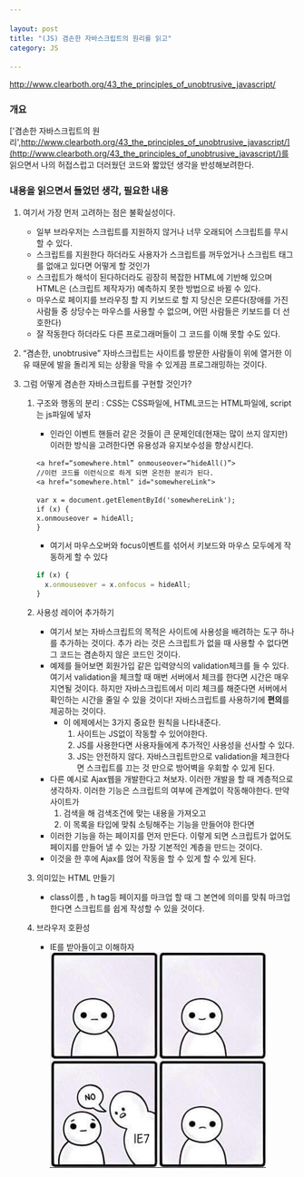 ```yaml
---

layout: post
title: "(JS) 겸손한 자바스크립트의 원리를 읽고"
category: JS

---
```



http://www.clearboth.org/43_the_principles_of_unobtrusive_javascript/
### 개요
['겸손한 자바스크립트의 원리',http://www.clearboth.org/43_the_principles_of_unobtrusive_javascript/](http://www.clearboth.org/43_the_principles_of_unobtrusive_javascript/)를 읽으면서 나의 허접스럽고 더러웠던 코드와 짧았던 생각을 반성해보려한다.

### 내용을 읽으면서 들었던 생각, 필요한 내용
1. 여기서 가장 먼저 고려하는 점은 불확실성이다.
    * 일부 브라우저는 스크립트를 지원하지 않거나 너무 오래되어 스크립트를 무시 할 수 있다.
    * 스크립트를 지원한다 하더라도 사용자가 스크립트를 꺼두었거나 스크립트 태그를 없애고 있다면 어떻게 할 것인가
    * 스크립트가 해석이 된다하더라도 굉장히 복잡한 HTML에 기반해 있으며 HTML은 (스크립트 제작자가) 예측하지 못한 방법으로 바뀔 수 있다.
    * 마우스로 페이지를 브라우징 할 지 키보드로 할 지 당신은 모른다(장애를 가진 사람들 중 상당수는 마우스를 사용할 수 없으며, 어떤 사람들은 키보드를 더 선호한다)
    * 잘 작동한다 하더라도 다른 프로그래머들이 그 코드를 이해 못할 수도 있다.

2.  “겸손한, unobtrusive” 자바스크립트는 사이트를 방문한 사람들이 위에 열거한 이유 때문에 발을 돌리게 되는 상황을 막을 수 있게끔 프로그래밍하는 것이다.

3. 그럼 어떻게 겸손한 자바스크립트를 구현할 것인가?
    1. 구조와 행동의 분리 : CSS는 CSS파일에, HTML코드는 HTML파일에, script는 js파일에 넣자
        * 인라인 이벤트 핸들러 같은 것들이 큰 문제인데(현재는 많이 쓰지 않지만) 이러한 방식을 고려한다면 유용성과 유지보수성을 향상시킨다.

        ```
        <a href=“somewhere.html” onmouseover=“hideAll()”> 
        //이런 코드를 이런식으로 하게 되면 온전한 분리가 된다.
        <a href="somewhere.html" id="somewhereLink">

        var x = document.getElementById('somewhereLink');
        if (x) {
        x.onmouseover = hideAll;
        }
        ```

        * 여기서 마우스오버와 focus이벤트를 섞어서 키보드와 마우스 모두에게 작동하게 할 수 있다

        ```javascript
        if (x) {
          x.onmouseover = x.onfocus = hideAll;
        }
        ```
        
    2. 사용성 레이어 추가하기
        * 여기서 보는 자바스크립트의 목적은 사이트에 사용성을 배려하는 도구 하나를 추가하는 것이다. 추가 라는 것은 스크립트가 없을 때 사용할 수 없다면 그 코드는 겸손하지 않은 코드인 것이다.
        * 예제를 들어보면 회원가입 같은 입력양식의 validation체크를 들 수 있다. 여기서 validation을 체크할 때 매번 서버에서 체크를 한다면 시간은 매우 지연될 것이다. 하지만 자바스크립트에서 미리 체크를 해준다면 서버에서 확인하는 시간을 줄일 수 있을 것이다! 자바스크립트를 사용하기에 **편의**를 제공하는 것이다.
            * 이 에제에서는 3가지 중요한 원칙을 나타내준다.
                1. 사이트는 JS없이 작동할 수 있어야한다.
                2. JS를 사용한다면 사용자들에게 추가적인 사용성을 선사할 수 있다.
                3. JS는 안전하지 않다. 자바스크립트만으로 validation을 체크한다면 스크립트를 끄는 것 만으로 방어벽을 우회할 수 있게 된다.
        * 다른 예시로 Ajax웹을 개발한다고 쳐보자. 이러한 개발을 할 때 계층적으로 생각하자. 이러한 기능은 스크립트의 여부에 관계없이 작동해야한다. 만약 사이트가 
            1. 검색을 해 검색조건에 맞는 내용을 가져오고 
            2. 이 목록을 타입에 맞춰 소팅해주는 기능을 만들어야 한다면
        * 이러한 기능을 하는 페이지를 먼저 만든다. 이렇게 되면 스크립트가 없어도 페이지를 만들어 낼 수 있는 가장 기본적인 계층을 만드는 것이다.
        * 이것을 한 후에 Ajax를 얹어 작동을 할 수 있게 할 수 있게 된다.
    3. 의미있는 HTML 만들기
        * class이름 , h tag등 페이지를 마크업 할 때 그 본연에 의미를 맞춰 마크업한다면 스크립트를 쉽게 작성할 수 있을 것이다.
    4. 브라우저 호환성
        * IE를 받아들이고 이해하자<br/>
        <img src = '/post_img/201706/02/no.jpeg'/><br/>

<br/><br/>